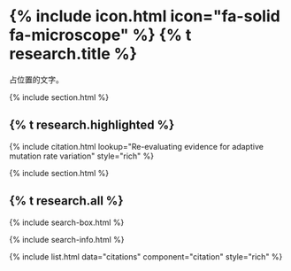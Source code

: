
# {% include icon.html icon="fa-solid fa-microscope" %} {% t research.title %}

占位置的文字。

{% include section.html %}

## {% t research.highlighted %}

{% include citation.html lookup="Re-evaluating evidence for adaptive mutation rate variation" style="rich" %}

{% include section.html %}

## {% t research.all %}

{% include search-box.html %}

{% include search-info.html %}

{% include list.html data="citations" component="citation" style="rich" %}
